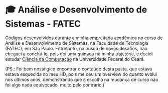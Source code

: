 # :mortar_board: Análise e Desenvolvimento de Sistemas - FATEC

Códigos desenvolvidos durante a minha empreitada acadêmica no curso de Análise e Desenvolvimento de Sistemas, na Faculdade de Tecnologia (FATEC), em São Paulo. Entretanto, na busca de novos desafios, não cheguei a concluí-lo, pois dei uma guinada na minha trajetória, e decidi estudar [Ciência da Computação](https://github.com/DanielBrito/ufc) na Universidade Federal do Ceará.

(PS.: Foi bem nostálgico encontrar o conteúdo desta pasta, que estava estava esquecida no meu HD, pois me deu um overview do quanto evoluí nos últimos anos, demonstrando que a escolha na mudança de curso não foi algo nada equivocado, muito pelo contrário.)
